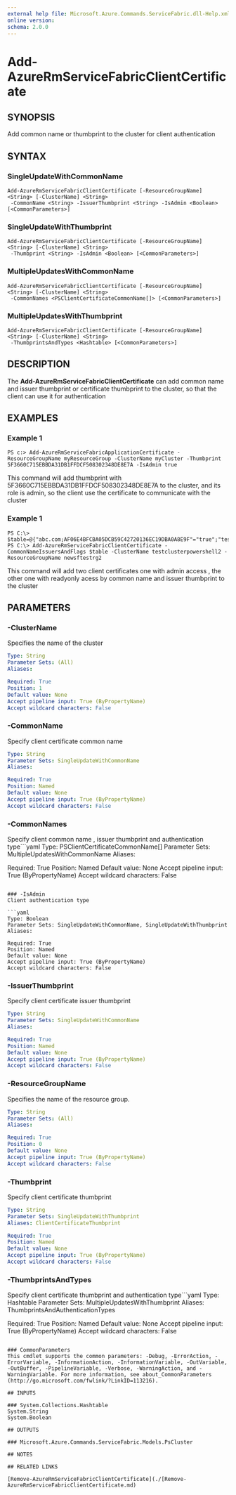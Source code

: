 ```yaml
---
external help file: Microsoft.Azure.Commands.ServiceFabric.dll-Help.xml
online version: 
schema: 2.0.0
---
```


# Add-AzureRmServiceFabricClientCertificate

## SYNOPSIS
Add common name or thumbprint to the cluster for client authentication

## SYNTAX

### SingleUpdateWithCommonName
```
Add-AzureRmServiceFabricClientCertificate [-ResourceGroupName] <String> [-ClusterName] <String>
 -CommonName <String> -IssuerThumbprint <String> -IsAdmin <Boolean> [<CommonParameters>]
```

### SingleUpdateWithThumbprint
```
Add-AzureRmServiceFabricClientCertificate [-ResourceGroupName] <String> [-ClusterName] <String>
 -Thumbprint <String> -IsAdmin <Boolean> [<CommonParameters>]
```

### MultipleUpdatesWithCommonName
```
Add-AzureRmServiceFabricClientCertificate [-ResourceGroupName] <String> [-ClusterName] <String>
 -CommonNames <PSClientCertificateCommonName[]> [<CommonParameters>]
```

### MultipleUpdatesWithThumbprint
```
Add-AzureRmServiceFabricClientCertificate [-ResourceGroupName] <String> [-ClusterName] <String>
 -ThumbprintsAndTypes <Hashtable> [<CommonParameters>]
```

## DESCRIPTION
The **Add-AzureRmServiceFabricClientCertificate** can add common name and issuer thumbprint or certificate thumbprint to the cluster, so that the client can use it for authentication

## EXAMPLES

### Example 1
```
PS c:> Add-AzureRmServiceFabricApplicationCertificate -ResourceGroupName myResourceGroup -ClusterName myCluster -Thumbprint 5F3660C715EBBDA31DB1FFDCF508302348DE8E7A -IsAdmin true
```

This command will add thumbprint with 5F3660C715EBBDA31DB1FFDCF508302348DE8E7A to the cluster, and its role is admin, so the client use the certificate to communicate with the cluster

### Example 1
```
PS C:\> $table=@{"abc.com;AF06E4BFCBA05DCB59C42720136EC19DBA0A8E9F"="true";"testdomain.com;5F3660C715EBBDA31DB1FFDCF508302348DE8E7A"="false"}
PS C:\> Add-AzureRmServiceFabricClientCertificate -CommonNameIssuersAndFlags $table -ClusterName testclusterpowershell2 -ResourceGroupName newsftestrg2
```

This command will add two client certificates one with admin access , the other one with readyonly acess by common name and issuer thumbprint to the cluster

## PARAMETERS

### -ClusterName
Specifies the name of the cluster

```yaml
Type: String
Parameter Sets: (All)
Aliases: 

Required: True
Position: 1
Default value: None
Accept pipeline input: True (ByPropertyName)
Accept wildcard characters: False
```

### -CommonName
Specify client certificate common name

```yaml
Type: String
Parameter Sets: SingleUpdateWithCommonName
Aliases: 

Required: True
Position: Named
Default value: None
Accept pipeline input: True (ByPropertyName)
Accept wildcard characters: False
```

### -CommonNames
Specify client common name , issuer thumbprint and authentication type```yaml
Type: PSClientCertificateCommonName[]
Parameter Sets: MultipleUpdatesWithCommonName
Aliases: 

Required: True
Position: Named
Default value: None
Accept pipeline input: True (ByPropertyName)
Accept wildcard characters: False
```

### -IsAdmin
Client authentication type

```yaml
Type: Boolean
Parameter Sets: SingleUpdateWithCommonName, SingleUpdateWithThumbprint
Aliases: 

Required: True
Position: Named
Default value: None
Accept pipeline input: True (ByPropertyName)
Accept wildcard characters: False
```

### -IssuerThumbprint
Specify client certificate issuer thumbprint

```yaml
Type: String
Parameter Sets: SingleUpdateWithCommonName
Aliases: 

Required: True
Position: Named
Default value: None
Accept pipeline input: True (ByPropertyName)
Accept wildcard characters: False
```

### -ResourceGroupName
Specifies the name of the resource group.

```yaml
Type: String
Parameter Sets: (All)
Aliases: 

Required: True
Position: 0
Default value: None
Accept pipeline input: True (ByPropertyName)
Accept wildcard characters: False
```

### -Thumbprint
Specify client certificate thumbprint

```yaml
Type: String
Parameter Sets: SingleUpdateWithThumbprint
Aliases: ClientCertificateThumbprint

Required: True
Position: Named
Default value: None
Accept pipeline input: True (ByPropertyName)
Accept wildcard characters: False
```

### -ThumbprintsAndTypes
Specify client certificate thumbprint and authentication type```yaml
Type: Hashtable
Parameter Sets: MultipleUpdatesWithThumbprint
Aliases: ThumbprintsAndAuthenticationTypes

Required: True
Position: Named
Default value: None
Accept pipeline input: True (ByPropertyName)
Accept wildcard characters: False
```

### CommonParameters
This cmdlet supports the common parameters: -Debug, -ErrorAction, -ErrorVariable, -InformationAction, -InformationVariable, -OutVariable, -OutBuffer, -PipelineVariable, -Verbose, -WarningAction, and -WarningVariable. For more information, see about_CommonParameters (http://go.microsoft.com/fwlink/?LinkID=113216).

## INPUTS

### System.Collections.Hashtable
System.String
System.Boolean

## OUTPUTS

### Microsoft.Azure.Commands.ServiceFabric.Models.PsCluster

## NOTES

## RELATED LINKS

[Remove-AzureRmServiceFabricClientCertificate](./[Remove-AzureRmServiceFabricClientCertificate.md)